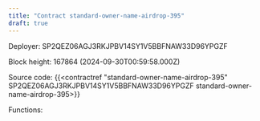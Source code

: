 ```yaml
---
title: "Contract standard-owner-name-airdrop-395"
draft: true
---
```

Deployer: SP2QEZ06AGJ3RKJPBV14SY1V5BBFNAW33D96YPGZF


 



Block height: 167864 (2024-09-30T00:59:58.000Z)

Source code: {{<contractref "standard-owner-name-airdrop-395" SP2QEZ06AGJ3RKJPBV14SY1V5BBFNAW33D96YPGZF standard-owner-name-airdrop-395>}}

Functions:


